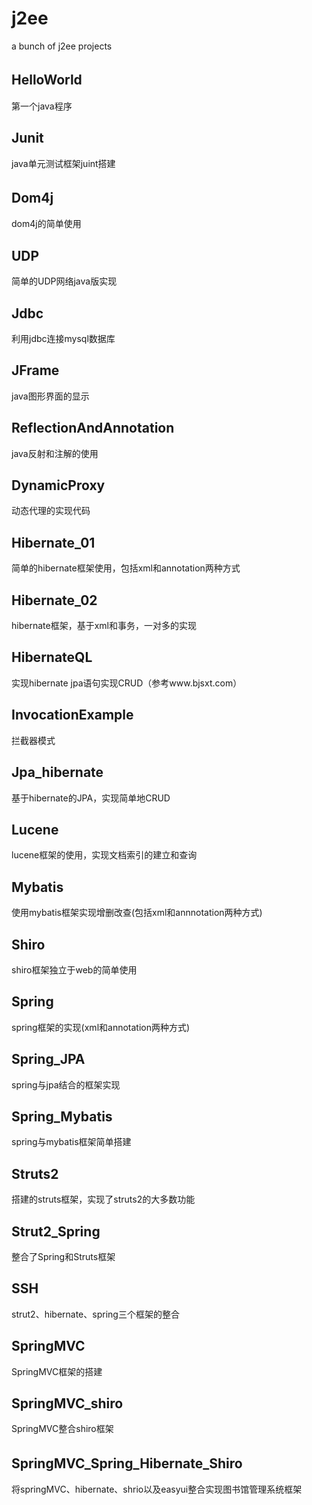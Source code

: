 # j2ee
a bunch of j2ee projects
## HelloWorld　
第一个java程序
## Junit 
java单元测试框架juint搭建
## Dom4j　
dom4j的简单使用
## UDP
简单的UDP网络java版实现
## Jdbc 
利用jdbc连接mysql数据库
## JFrame
java图形界面的显示
## ReflectionAndAnnotation 
java反射和注解的使用
## DynamicProxy 
动态代理的实现代码
## Hibernate_01 
简单的hibernate框架使用，包括xml和annotation两种方式
## Hibernate_02 
hibernate框架，基于xml和事务，一对多的实现
## HibernateQL 
实现hibernate jpa语句实现CRUD（参考www.bjsxt.com）
## InvocationExample 
拦截器模式
## Jpa_hibernate 
基于hibernate的JPA，实现简单地CRUD
## Lucene
lucene框架的使用，实现文档索引的建立和查询
## Mybatis 
使用mybatis框架实现增删改查(包括xml和annnotation两种方式)
## Shiro  
shiro框架独立于web的简单使用
## Spring 
spring框架的实现(xml和annotation两种方式)
## Spring_JPA 
spring与jpa结合的框架实现
## Spring_Mybatis 
spring与mybatis框架简单搭建
## Struts2 
搭建的struts框架，实现了struts2的大多数功能
## Strut2_Spring 
整合了Spring和Struts框架
## SSH
strut2、hibernate、spring三个框架的整合
## SpringMVC
SpringMVC框架的搭建
## SpringMVC_shiro 
SpringMVC整合shiro框架
## SpringMVC_Spring_Hibernate_Shiro　
将springMVC、hibernate、shrio以及easyui整合实现图书馆管理系统框架
